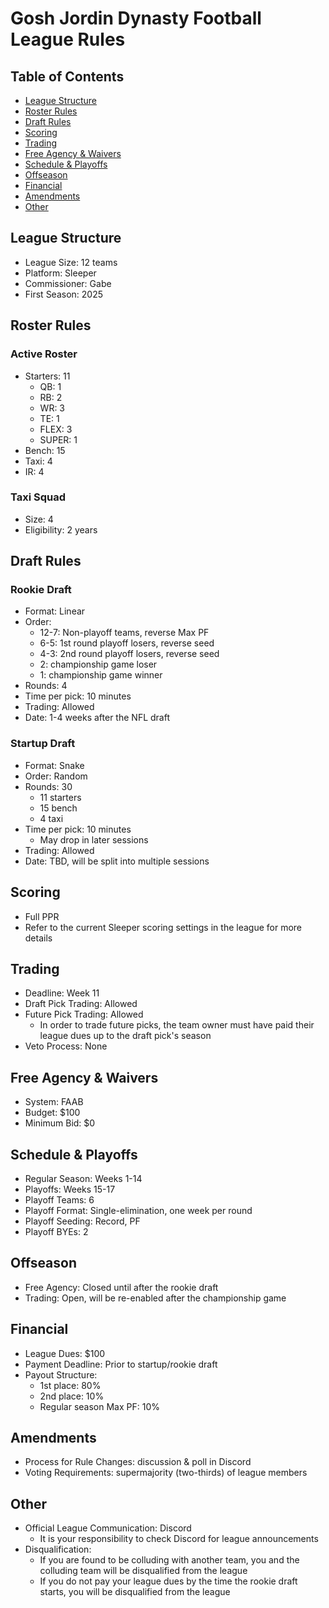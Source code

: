 # Gosh Jordin Dynasty Football League Rules

## Table of Contents
- [League Structure](#league-structure)
- [Roster Rules](#roster-rules)
- [Draft Rules](#draft-rules)
- [Scoring](#scoring)
- [Trading](#trading)
- [Free Agency & Waivers](#free-agency--waivers)
- [Schedule & Playoffs](#schedule--playoffs)
- [Offseason](#offseason)
- [Financial](#financial)
- [Amendments](#amendments)
- [Other](#other)

## League Structure
- League Size: 12 teams
- Platform: Sleeper
- Commissioner: Gabe
- First Season: 2025

## Roster Rules
### Active Roster
- Starters: 11
  - QB: 1
  - RB: 2
  - WR: 3
  - TE: 1
  - FLEX: 3
  - SUPER: 1
- Bench: 15
- Taxi: 4
- IR: 4

### Taxi Squad
- Size: 4
- Eligibility: 2 years

## Draft Rules
### Rookie Draft
- Format: Linear
- Order:
  - 12-7: Non-playoff teams, reverse Max PF
  - 6-5: 1st round playoff losers, reverse seed
  - 4-3: 2nd round playoff losers, reverse seed
  - 2: championship game loser
  - 1: championship game winner
- Rounds: 4
- Time per pick: 10 minutes
- Trading: Allowed
- Date: 1-4 weeks after the NFL draft

### Startup Draft
- Format: Snake
- Order: Random
- Rounds: 30
  - 11 starters
  - 15 bench
  - 4 taxi
- Time per pick: 10 minutes
  - May drop in later sessions
- Trading: Allowed
- Date: TBD, will be split into multiple sessions

## Scoring
- Full PPR
- Refer to the current Sleeper scoring settings in the league for more details

## Trading
- Deadline: Week 11
- Draft Pick Trading: Allowed
- Future Pick Trading: Allowed
  - In order to trade future picks, the team owner must have paid their league dues up to the draft pick's season
- Veto Process: None

## Free Agency & Waivers
- System: FAAB
- Budget: $100
- Minimum Bid: $0

## Schedule & Playoffs
- Regular Season: Weeks 1-14
- Playoffs: Weeks 15-17
- Playoff Teams: 6
- Playoff Format: Single-elimination, one week per round
- Playoff Seeding: Record, PF
- Playoff BYEs: 2

## Offseason
- Free Agency: Closed until after the rookie draft
- Trading: Open, will be re-enabled after the championship game

## Financial
- League Dues: $100
- Payment Deadline: Prior to startup/rookie draft
- Payout Structure:
  - 1st place: 80%
  - 2nd place: 10%
  - Regular season Max PF: 10%

## Amendments
- Process for Rule Changes: discussion & poll in Discord
- Voting Requirements: supermajority (two-thirds) of league members

## Other
- Official League Communication: Discord
  - It is your responsibility to check Discord for league announcements
- Disqualification:
  - If you are found to be colluding with another team, you and the colluding team will be disqualified from the league
  - If you do not pay your league dues by the time the rookie draft starts, you will be disqualified from the league

